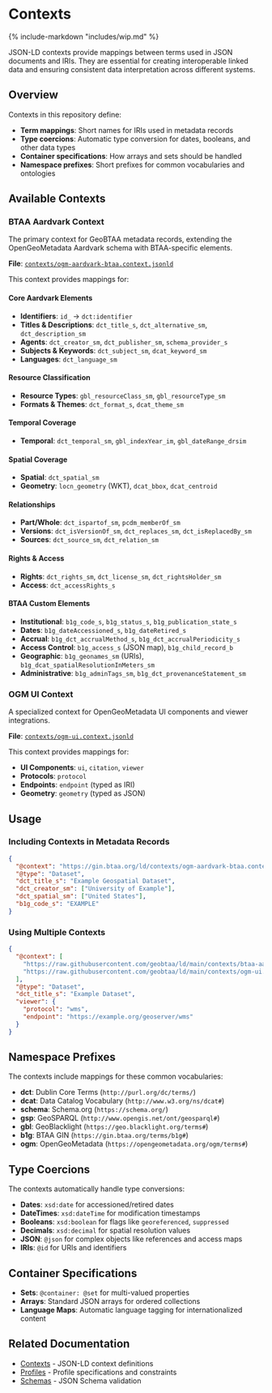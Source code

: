 # Contexts

{% include-markdown "includes/wip.md" %}

JSON-LD contexts provide mappings between terms used in JSON documents and IRIs. They are essential for creating interoperable linked data and ensuring consistent data interpretation across different systems.

## Overview

Contexts in this repository define:

- **Term mappings**: Short names for IRIs used in metadata records
- **Type coercions**: Automatic type conversion for dates, booleans, and other data types
- **Container specifications**: How arrays and sets should be handled
- **Namespace prefixes**: Short prefixes for common vocabularies and ontologies

## Available Contexts

### BTAA Aardvark Context

The primary context for GeoBTAA metadata records, extending the OpenGeoMetadata Aardvark schema with BTAA-specific elements.

**File**: [`contexts/ogm-aardvark-btaa.context.jsonld`](../contexts/ogm-aardvark-btaa.context.jsonld)

This context provides mappings for:

#### Core Aardvark Elements
- **Identifiers**: `id_` → `dct:identifier`
- **Titles & Descriptions**: `dct_title_s`, `dct_alternative_sm`, `dct_description_sm`
- **Agents**: `dct_creator_sm`, `dct_publisher_sm`, `schema_provider_s`
- **Subjects & Keywords**: `dct_subject_sm`, `dcat_keyword_sm`
- **Languages**: `dct_language_sm`

#### Resource Classification
- **Resource Types**: `gbl_resourceClass_sm`, `gbl_resourceType_sm`
- **Formats & Themes**: `dct_format_s`, `dcat_theme_sm`

#### Temporal Coverage
- **Temporal**: `dct_temporal_sm`, `gbl_indexYear_im`, `gbl_dateRange_drsim`

#### Spatial Coverage
- **Spatial**: `dct_spatial_sm`
- **Geometry**: `locn_geometry` (WKT), `dcat_bbox`, `dcat_centroid`

#### Relationships
- **Part/Whole**: `dct_ispartof_sm`, `pcdm_memberOf_sm`
- **Versions**: `dct_isVersionOf_sm`, `dct_replaces_sm`, `dct_isReplacedBy_sm`
- **Sources**: `dct_source_sm`, `dct_relation_sm`

#### Rights & Access
- **Rights**: `dct_rights_sm`, `dct_license_sm`, `dct_rightsHolder_sm`
- **Access**: `dct_accessRights_s`

#### BTAA Custom Elements
- **Institutional**: `b1g_code_s`, `b1g_status_s`, `b1g_publication_state_s`
- **Dates**: `b1g_dateAccessioned_s`, `b1g_dateRetired_s`
- **Accrual**: `b1g_dct_accrualMethod_s`, `b1g_dct_accrualPeriodicity_s`
- **Access Control**: `b1g_access_s` (JSON map), `b1g_child_record_b`
- **Geographic**: `b1g_geonames_sm` (URIs), `b1g_dcat_spatialResolutionInMeters_sm`
- **Administrative**: `b1g_adminTags_sm`, `b1g_dct_provenanceStatement_sm`

### OGM UI Context

A specialized context for OpenGeoMetadata UI components and viewer integrations.

**File**: [`contexts/ogm-ui.context.jsonld`](../contexts/ogm-ui.context.jsonld)

This context provides mappings for:

- **UI Components**: `ui`, `citation`, `viewer`
- **Protocols**: `protocol`
- **Endpoints**: `endpoint` (typed as IRI)
- **Geometry**: `geometry` (typed as JSON)

## Usage

### Including Contexts in Metadata Records

```json
{
  "@context": "https://gin.btaa.org/ld/contexts/ogm-aardvark-btaa.context.jsonld",
  "@type": "Dataset",
  "dct_title_s": "Example Geospatial Dataset",
  "dct_creator_sm": ["University of Example"],
  "dct_spatial_sm": ["United States"],
  "b1g_code_s": "EXAMPLE"
}
```

### Using Multiple Contexts

```json
{
  "@context": [
    "https://raw.githubusercontent.com/geobtaa/ld/main/contexts/btaa-aardvark.context.jsonld",
    "https://raw.githubusercontent.com/geobtaa/ld/main/contexts/ogm-ui.context.jsonld"
  ],
  "@type": "Dataset",
  "dct_title_s": "Example Dataset",
  "viewer": {
    "protocol": "wms",
    "endpoint": "https://example.org/geoserver/wms"
  }
}
```

## Namespace Prefixes

The contexts include mappings for these common vocabularies:

- **dct**: Dublin Core Terms (`http://purl.org/dc/terms/`)
- **dcat**: Data Catalog Vocabulary (`http://www.w3.org/ns/dcat#`)
- **schema**: Schema.org (`https://schema.org/`)
- **gsp**: GeoSPARQL (`http://www.opengis.net/ont/geosparql#`)
- **gbl**: GeoBlacklight (`https://geo.blacklight.org/terms#`)
- **b1g**: BTAA GIN (`https://gin.btaa.org/terms/b1g#`)
- **ogm**: OpenGeoMetadata (`https://opengeometadata.org/ogm/terms#`)

## Type Coercions

The contexts automatically handle type conversions:

- **Dates**: `xsd:date` for accessioned/retired dates
- **DateTimes**: `xsd:dateTime` for modification timestamps
- **Booleans**: `xsd:boolean` for flags like `georeferenced`, `suppressed`
- **Decimals**: `xsd:decimal` for spatial resolution values
- **JSON**: `@json` for complex objects like references and access maps
- **IRIs**: `@id` for URIs and identifiers

## Container Specifications

- **Sets**: `@container: @set` for multi-valued properties
- **Arrays**: Standard JSON arrays for ordered collections
- **Language Maps**: Automatic language tagging for internationalized content

## Related Documentation

- [Contexts](contexts.md) - JSON-LD context definitions
- [Profiles](profiles.md) - Profile specifications and constraints
- [Schemas](schemas.md) - JSON Schema validation
